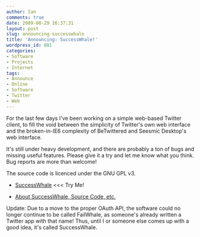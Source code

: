 ```yaml
---
author: Ian
comments: true
date: 2009-08-29 16:37:31
layout: post
slug: announcing-successwhale
title: 'Announcing: SuccessWhale!'
wordpress_id: 881
categories:
- Software
- Projects
- Internet
tags:
- Announce
- Online
- Software
- Twitter
- Web
---
```


For the last few days I've been working on a simple web-based Twitter client, to fill the void between the simplicity of Twitter's own web interface and the broken-in-IE6 complexity of BeTwittered and Seesmic Desktop's web interface.

It's still under heavy development, and there are probably a ton of bugs and missing useful features.  Please give it a try and let me know what you think.  Bug reports are more than welcome!

The source code is licenced under the GNU GPL v3.

  * [SuccessWhale](http://successwhale.com) <<< Try Me!

  * [About SuccessWhale, Source Code, etc.](/software/successwhale)

Update: Due to a move to the proper OAuth API, the software could no longer continue to be called FailWhale, as someone's already written a Twitter app with that name!  Thus, until I or someone else comes up with a good idea, it's called SuccessWhale.
